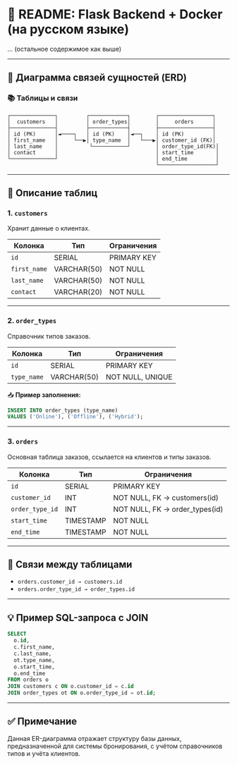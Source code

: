 # 📘 README: Flask Backend + Docker (на русском языке)

... (остальное содержимое как выше)

---

## 🧩 Диаграмма связей сущностей (ERD)

### 📚 Таблицы и связи

```
┌──────────────┐         ┌────────────┐        ┌─────────────────┐
│  customers   │         │ order_types│        │     orders      │
├──────────────┤         ├────────────┤        ├─────────────────┤
│ id (PK)      │◄────┐   │ id (PK)    │◄──┐    │ id (PK)         │
│ first_name   │     └──▶│ type_name  │   └───▶│ customer_id (FK)│
│ last_name    │          └───────────┘        │ order_type_id(FK)│
│ contact      │                               │ start_time       │
└──────────────┘                               │ end_time         │
                                               └──────────────────┘
```

---

## 📘 Описание таблиц

### 1. `customers`
Хранит данные о клиентах.

| Колонка      | Тип          | Ограничения         |
|--------------|--------------|---------------------|
| `id`         | SERIAL       | PRIMARY KEY         |
| `first_name` | VARCHAR(50)  | NOT NULL            |
| `last_name`  | VARCHAR(50)  | NOT NULL            |
| `contact`    | VARCHAR(20)  | NOT NULL            |

---

### 2. `order_types`
Справочник типов заказов.

| Колонка     | Тип          | Ограничения              |
|-------------|--------------|--------------------------|
| `id`        | SERIAL       | PRIMARY KEY              |
| `type_name` | VARCHAR(50)  | NOT NULL, UNIQUE         |

📥 **Пример заполнения:**
```sql
INSERT INTO order_types (type_name) 
VALUES ('Online'), ('Offline'), ('Hybrid');
```

---

### 3. `orders`
Основная таблица заказов, ссылается на клиентов и типы заказов.

| Колонка         | Тип        | Ограничения                       |
|------------------|------------|----------------------------------|
| `id`             | SERIAL     | PRIMARY KEY                      |
| `customer_id`    | INT        | NOT NULL, FK → customers(id)     |
| `order_type_id`  | INT        | NOT NULL, FK → order_types(id)   |
| `start_time`     | TIMESTAMP  | NOT NULL                         |
| `end_time`       | TIMESTAMP  | NOT NULL                         |

---

## 🔗 Связи между таблицами

- `orders.customer_id → customers.id`
- `orders.order_type_id → order_types.id`

---

## 💡 Пример SQL-запроса с JOIN

```sql
SELECT
  o.id,
  c.first_name,
  c.last_name,
  ot.type_name,
  o.start_time,
  o.end_time
FROM orders o
JOIN customers c ON o.customer_id = c.id
JOIN order_types ot ON o.order_type_id = ot.id;
```

---

## ✅ Примечание
Данная ER-диаграмма отражает структуру базы данных, предназначенной для системы бронирования, с учётом справочников типов и учёта клиентов.

